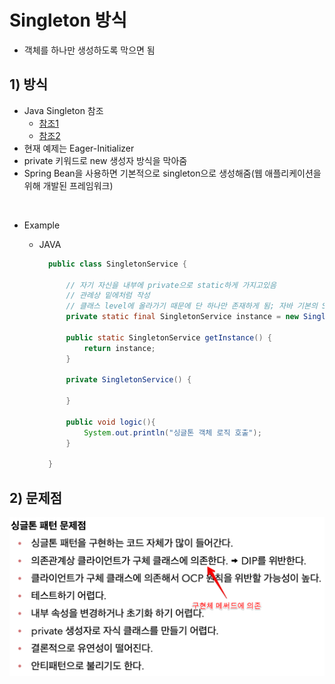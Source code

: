<link href="../md_config/style.css" rel="stylesheet">

# Singleton 방식

- 객체를 하나만 생성하도록 막으면 됨

## 1) 방식

- Java Singleton 참조
  - [참조1](https://webdevtechblog.com/싱글턴-패턴-singleton-pattern-db75ed29c36)
  - [참조2](https://elfinlas.github.io/2019/09/23/java-singleton/)
- 현재 예제는 Eager-Initializer
- private 키워드로 new 생성자 방식을 막아줌
- Spring Bean을 사용하면 기본적으로 singleton으로 생성해줌(웹 애플리케이션을 위해 개발된 프레임워크)

<br>

- Example

  - JAVA

    ```JAVA
      public class SingletonService {

          // 자기 자신을 내부에 private으로 static하게 가지고있음
          // 관례상 밑에처럼 작성
          // 클래스 level에 올라가기 때문에 단 하나만 존재하게 됨; 자바 기본의 Static에 대해서 공부해볼 것
          private static final SingletonService instance = new SingletonService();

          public static SingletonService getInstance() {
              return instance;
          }

          private SingletonService() {

          }

          public void logic(){
              System.out.println("싱글톤 객체 로직 호출");
          }

      }
    ```

## 2) 문제점

<img src='images/2021-08-23-21-52-16.png' />
